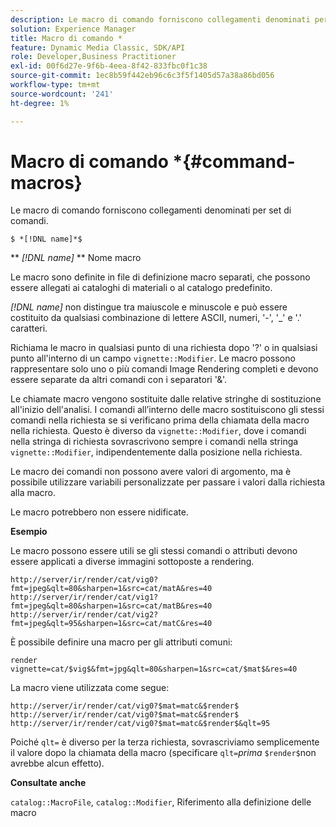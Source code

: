 ```yaml
---
description: Le macro di comando forniscono collegamenti denominati per set di comandi.
solution: Experience Manager
title: Macro di comando *
feature: Dynamic Media Classic, SDK/API
role: Developer,Business Practitioner
exl-id: 00f6d27e-9f6b-4eea-8f42-833fbc0f1c38
source-git-commit: 1ec8b59f442eb96c6c3f5f1405d57a38a86bd056
workflow-type: tm+mt
source-wordcount: '241'
ht-degree: 1%

---
```


# Macro di comando *{#command-macros}

Le macro di comando forniscono collegamenti denominati per set di comandi.

`$ *[!DNL name]*$`

** *[!DNL name]* ** Nome macro

Le macro sono definite in file di definizione macro separati, che possono essere allegati ai cataloghi di materiali o al catalogo predefinito.

*[!DNL name]* non distingue tra maiuscole e minuscole e può essere costituito da qualsiasi combinazione di lettere ASCII, numeri, &#39;-&#39;, &#39;_&#39; e &#39;.&#39; caratteri.

Richiama le macro in qualsiasi punto di una richiesta dopo &#39;?&#39; o in qualsiasi punto all&#39;interno di un campo `vignette::Modifier`. Le macro possono rappresentare solo uno o più comandi Image Rendering completi e devono essere separate da altri comandi con i separatori &#39;&amp;&#39;.

Le chiamate macro vengono sostituite dalle relative stringhe di sostituzione all&#39;inizio dell&#39;analisi. I comandi all’interno delle macro sostituiscono gli stessi comandi nella richiesta se si verificano prima della chiamata della macro nella richiesta. Questo è diverso da `vignette::Modifier`, dove i comandi nella stringa di richiesta sovrascrivono sempre i comandi nella stringa `vignette::Modifier`, indipendentemente dalla posizione nella richiesta.

Le macro dei comandi non possono avere valori di argomento, ma è possibile utilizzare variabili personalizzate per passare i valori dalla richiesta alla macro.

Le macro potrebbero non essere nidificate.

**Esempio**

Le macro possono essere utili se gli stessi comandi o attributi devono essere applicati a diverse immagini sottoposte a rendering.

`http://server/ir/render/cat/vig0?fmt=jpeg&qlt=80&sharpen=1&src=cat/matA&res=40 http://server/ir/render/cat/vig1?fmt=jpeg&qlt=80&sharpen=1&src=cat/matB&res=40 http://server/ir/render/cat/vig2?fmt=jpeg&qlt=95&sharpen=1&src=cat/matC&res=40`

È possibile definire una macro per gli attributi comuni:

`render vignette=cat/$vig$&fmt=jpg&qlt=80&sharpen=1&src=cat/$mat$&res=40`

La macro viene utilizzata come segue:

`http://server/ir/render/cat/vig0?$mat=matc&$render$ http://server/ir/render/cat/vig0?$mat=matc&$render$ http://server/ir/render/cat/vig0?$mat=matc&$render$&qlt=95`

Poiché `qlt=` è diverso per la terza richiesta, sovrascriviamo semplicemente il valore dopo la chiamata della macro (specificare `qlt=`*prima* `$render$`non avrebbe alcun effetto).

**Consultate anche**

`catalog::MacroFile`,  `catalog::Modifier`, Riferimento alla definizione delle macro

<!--<a id="section_297B7FCB285F4891AA76DF8393089931"></a>-->
